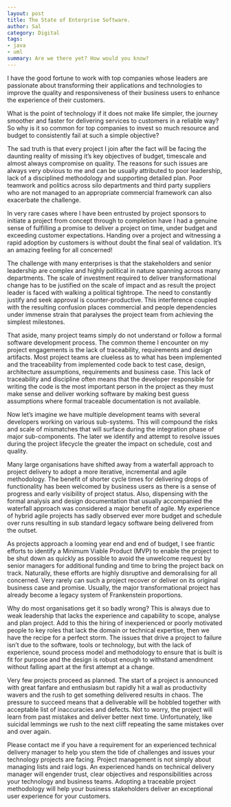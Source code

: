 ```yaml
---
layout: post
title: The State of Enterprise Software.
author: Sal
category: Digital
tags:
- java
- uml
summary: Are we there yet? How would you know?
---
```

I have the good fortune to work with top companies whose leaders are passionate about transforming their applications and technologies to improve the quality and responsiveness of their business users to enhance the experience of their customers.

What is the point of technology if it does not make life simpler, the journey smoother and faster for delivering services to customers in a reliable way? So why is it so common for top companies to invest so much resource and budget to consistently fail at such a simple objective?

The sad truth is that every project I join after the fact will be facing the daunting reality of missing it’s key objectives of budget, timescale and almost always compromise on quality. The reasons for such issues are always very obvious to me and can be usually attributed to poor leadership, lack of a disciplined methodology and supporting detailed plan. Poor teamwork and politics across silo departments and third party suppliers who are not managed to an appropriate commercial framework can also exacerbate the challenge.

In very rare cases where I have been entrusted by project sponsors to initiate a project from concept through to completion have I had a genuine sense of fulfilling a promise to deliver a project on time, under budget and exceeding customer expectations. Handing over a project and witnessing a rapid adoption by customers is without doubt the final seal of validation. It’s an amazing feeling for all concerned!
 
The challenge with many enterprises is that the stakeholders and senior leadership are complex and highly political in nature spanning across many departments. The scale of investment required to deliver transformational change has to be justified on the scale of impact and as result the project leader is faced with walking a political tightrope. The need to constantly justify and seek approval is counter-productive. This interference coupled with the resulting confusion places commercial and people dependencies under immense strain that paralyses the project team from achieving the simplest milestones. 

That aside, many project teams simply do not understand or follow a formal software development process. The common theme I encounter on my project engagements is the lack of traceability, requirements and design artifacts. Most project teams are clueless as to what has been implemented and the traceability from implemented code back to test case, design, architecture assumptions, requirements and business case. This lack of traceability and discipline often means that the developer responsible for writing the code is the most important person in the project as they must make sense and deliver working software by making best guess assumptions where formal traceable documentation is not available.

Now let’s imagine we have multiple development teams with several developers working on various sub-systems. This will compound the risks and scale of mismatches that will surface during the integration phase of major sub-components. The later we identify and attempt to resolve issues during the project lifecycle the greater the impact on schedule, cost and quality.

Many large organisations have shifted away from a waterfall approach to project delivery to adopt a more iterative, incremental and agile methodology. The benefit of shorter cycle times for delivering drops of functionality has been welcomed by business users as there is a sense of progress and early visibility of project status. Also, dispensing with the formal analysis and design documentation that usually accompanied the waterfall approach was considered a major benefit of agile. My experience of hybrid agile projects has sadly observed ever more budget and schedule over runs resulting in sub standard legacy software being delivered from the outset. 

As projects approach a looming year end and end of budget, I see frantic efforts to identify a Minimum Viable Product (MVP) to enable the project to be shut down as quickly as possible to avoid the unwelcome request by senior managers for additional funding and time to bring the project back on track. Naturally, these efforts are highly disruptive and demoralising for all concerned. Very rarely can such a project recover or deliver on its original business case and promise. Usually, the major transformational project has already become a legacy system of Frankenstein proportions.

Why do most organisations get it so badly wrong? This is always due to weak leadership that lacks the experience and capability to scope, analyse and plan project. Add to this the hiring of inexperienced or poorly motivated people to key roles that lack the domain or technical expertise, then we have the recipe for a perfect storm. The issues that drive a project to failure isn’t due to the software, tools or technology, but with the lack of experience, sound process model and methodology to ensure that is built is fit for purpose and the design is robust enough to withstand amendment without falling apart at the first attempt at a change.

Very few projects proceed as planned. The start of a project is announced with great fanfare and enthusiasm but rapidly hit a wall as productivity wavers and the rush to get something delivered results in chaos. The pressure to succeed means that a deliverable will be hobbled together with acceptable list of inaccuracies and defects. Not to worry, the project will learn from past mistakes and deliver better next time. Unfortunately, like suicidal lemmings we rush to the next cliff repeating the same mistakes over and over again.

Please contact me if you have a requirement for an experienced technical delivery manager to help you stem the tide of challenges and issues your technology projects are facing. Project management is not simply about managing lists and raid logs. An experienced hands on technical delivery manager will engender trust, clear objectives and responsibilities across your technology and business teams. Adopting a traceable project methodology will help your business stakeholders deliver an exceptional user experience for your customers.